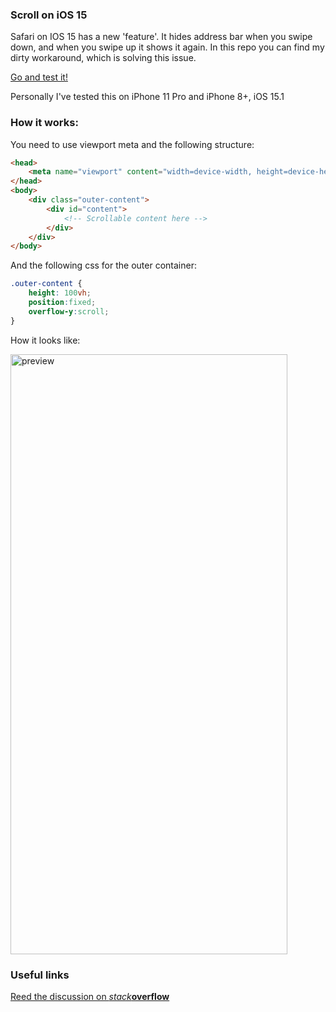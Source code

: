 ### Scroll on iOS 15 

Safari on IOS 15 has a new 'feature'. It hides address bar when you swipe down, and when you swipe up it shows it again.
In this repo you can find my dirty workaround, which is solving this issue.

[Go and test it!](https://andriibarvynko.github.io/ios15_scroll_test/src/index.html)

Personally I've tested this on iPhone 11 Pro and iPhone 8+, iOS 15.1

### How it works:

You need to use viewport meta and the following structure:

```html
<head>
    <meta name="viewport" content="width=device-width, height=device-height"/>
</head>
<body>
    <div class="outer-content">
        <div id="content">
            <!-- Scrollable content here -->
        </div>
    </div>
</body>
```

And the following css for the outer container:

```css
.outer-content {
    height: 100vh;
    position:fixed;
    overflow-y:scroll;
}
```

How it looks like:

<img alt="preview" height="960" src="./img/preview.gif" width="443"/>

### Useful links

[Reed the discussion on _stack_**overflow**](https://stackoverflow.com/questions/69365869/prevent-select-input-on-ios-15-safari-from-hiding-and-showing-address-bar)

